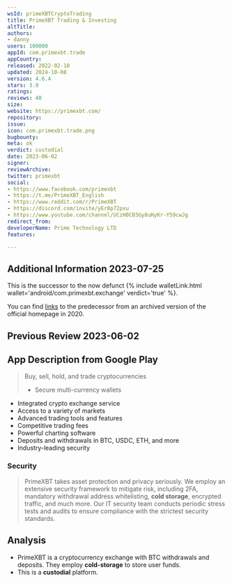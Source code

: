 ```yaml
---
wsId: primeXBTCryptoTrading
title: PrimeXBT Trading & Investing
altTitle: 
authors:
- danny
users: 100000
appId: com.primexbt.trade
appCountry: 
released: 2022-02-10
updated: 2024-10-08
version: 4.6.4
stars: 3.9
ratings: 
reviews: 40
size: 
website: https://primexbt.com/
repository: 
issue: 
icon: com.primexbt.trade.png
bugbounty: 
meta: ok
verdict: custodial
date: 2023-06-02
signer: 
reviewArchive: 
twitter: primexbt
social:
- https://www.facebook.com/primexbt
- https://t.me/PrimeXBT_English
- https://www.reddit.com/r/PrimeXBT
- https://discord.com/invite/yEr8p72pxu
- https://www.youtube.com/channel/UCzH0C03Gy8uHyKr-Y59cwJg
redirect_from: 
developerName: Prime Technology LTD
features: 

---
```


## Additional Information 2023-07-25

This is the successor to the now defunct {% include walletLink.html wallet='android/com.primexbt.exchange' verdict='true' %}. 

You can find [links](https://web.archive.org/web/20200515000000*/https://primexbt.com/) to the predecessor from an archived version of the official homepage in 2020.

## Previous Review 2023-06-02

## App Description from Google Play

> Buy, sell, hold, and trade cryptocurrencies
>
> - Secure multi-currency wallets
- Integrated crypto exchange service
- Access to a variety of markets
- Advanced trading tools and features
- Competitive trading fees
- Powerful charting software
- Deposits and withdrawals in BTC, USDC, ETH, and more
- Industry-leading security

### Security

> PrimeXBT takes asset protection and privacy seriously. We employ an extensive security framework to mitigate risk, including 2FA, mandatory withdrawal address whitelisting, **cold storage**, encrypted traffic, and much more. Our IT security team conducts periodic stress tests and audits to ensure compliance with the strictest security standards.

## Analysis

- PrimeXBT is a cryptocurrency exchange with BTC withdrawals and deposits. They employ **cold-storage** to store user funds.
- This is a **custodial** platform.
